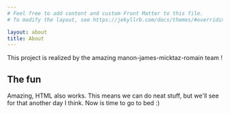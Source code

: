 ```yaml
---
# Feel free to add content and custom Front Matter to this file.
# To modify the layout, see https://jekyllrb.com/docs/themes/#overriding-theme-defaults

layout: about
title: About
---
```


This project is realized by the amazing manon-james-micktaz-romain team !

<h2> The fun</h2>
<p>Amazing, HTML also works. This means we can do neat stuff, but we'll see for that another day I think. Now is time to go to bed :) </p>

